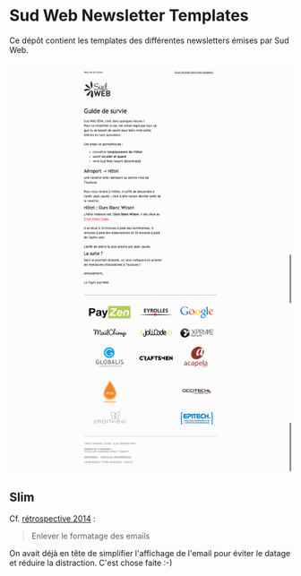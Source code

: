 # Sud Web Newsletter Templates

Ce dépôt contient les templates des différentes newsletters émises par Sud Web.

![](sudweb-slim.png)

## Slim

Cf. [rétrospective 2014](http://lite4.framapad.org/p/ueiPVHGZVe) :

> Enlever le formatage des emails

On avait déjà en tête de simplifier l'affichage de l'email pour éviter le datage et réduire la distraction.
C'est chose faite :-)